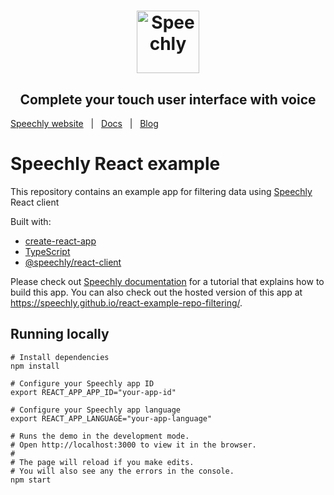 <h1 align="center">
<a href="https://www.speechly.com/?utm_source=github&utm_medium=react-example&utm_campaign=header"><img src="https://www.speechly.com/images/logo.png" height="100" alt="Speechly"></a>
</h1>
<h2 align="center">
Complete your touch user interface with voice
</h2>

[Speechly website](https://www.speechly.com/?utm_source=github&utm_medium=react-example&utm_campaign=header)&nbsp;&nbsp;&nbsp;|&nbsp;&nbsp;&nbsp;[Docs](https://www.speechly.com/docs/?utm_source=github&utm_medium=react-example&utm_campaign=header)&nbsp;&nbsp;&nbsp;|&nbsp;&nbsp;&nbsp;[Blog](https://www.speechly.com/blog/?utm_source=github&utm_medium=react-example&utm_campaign=header)

# Speechly React example

This repository contains an example app for filtering data using [Speechly](https://www.speechly.com/?utm_source=github&utm_medium=react-example&utm_campaign=text) React client

Built with:

- [create-react-app](https://github.com/facebook/create-react-app)
- [TypeScript](https://www.typescriptlang.org)
- [@speechly/react-client](https://github.com/speechly/react-client)

Please check out [Speechly documentation](https://www.speechly.com/docs/client-libraries/react-client/?utm_source=github&utm_medium=react-example&utm_campaign=text) for a tutorial that explains how to build this app. You can also check out the hosted version of this app at https://speechly.github.io/react-example-repo-filtering/.

## Running locally

```shell
# Install dependencies
npm install

# Configure your Speechly app ID
export REACT_APP_APP_ID="your-app-id"

# Configure your Speechly app language
export REACT_APP_LANGUAGE="your-app-language"

# Runs the demo in the development mode.
# Open http://localhost:3000 to view it in the browser.
#
# The page will reload if you make edits.
# You will also see any the errors in the console.
npm start
```
